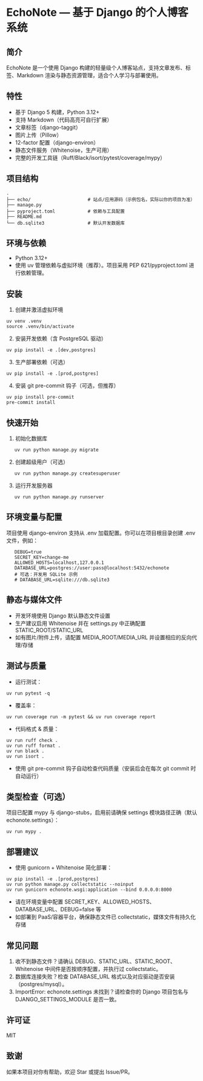 # EchoNote — 基于 Django 的个人博客系统

## 简介

EchoNote 是一个使用 Django 构建的轻量级个人博客站点，支持文章发布、标签、Markdown 渲染与静态资源管理，适合个人学习与部署使用。

## 特性

- 基于 Django 5 构建，Python 3.12+
- 支持 Markdown（代码高亮可自行扩展）
- 文章标签（django-taggit）
- 图片上传（Pillow）
- 12-factor 配置（django-environ）
- 静态文件服务（Whitenoise，生产可用）
- 完整的开发工具链（Ruff/Black/isort/pytest/coverage/mypy）

## 项目结构

```
.
├── echo/                     # 站点/应用源码（示例包名，实际以你的项目为准）
├── manage.py
├── pyproject.toml            # 依赖与工具配置
├── README.md
└── db.sqlite3                # 默认开发数据库
```

## 环境与依赖

- Python 3.12+
- 使用 uv 管理依赖与虚拟环境（推荐）。项目采用 PEP 621/pyproject.toml 进行依赖管理。

## 安装

1) 创建并激活虚拟环境

```shell
uv venv .venv
source .venv/bin/activate
```

2) 安装开发依赖（含 PostgreSQL 驱动）

```shell
uv pip install -e .[dev,postgres]
```

3) 生产部署依赖（可选）

```shell
uv pip install -e .[prod,postgres]
```

4) 安装 git pre-commit 钩子（可选，但推荐）

```shell
uv pip install pre-commit
pre-commit install
```

## 快速开始

1) 初始化数据库

```shell
   uv run python manage.py migrate
```

2) 创建超级用户（可选）

```shell
   uv run python manage.py createsuperuser
```

3) 运行开发服务器

```shell
   uv run python manage.py runserver
```

## 环境变量与配置

项目使用 django-environ 支持从 .env 加载配置。你可以在项目根目录创建 .env 文件，例如：

```dotenv
   DEBUG=true
   SECRET_KEY=change-me
   ALLOWED_HOSTS=localhost,127.0.0.1
   DATABASE_URL=postgres://user:pass@localhost:5432/echonote
   # 可选：开发用 SQLite 示例
   # DATABASE_URL=sqlite:///db.sqlite3
```

## 静态与媒体文件

- 开发环境使用 Django 默认静态文件设置
- 生产建议启用 Whitenoise 并在 settings.py 中正确配置 STATIC_ROOT/STATIC_URL
- 如有图片/附件上传，请配置 MEDIA_ROOT/MEDIA_URL 并设置相应的反向代理/存储

## 测试与质量

- 运行测试：

```shell
uv run pytest -q
```

- 覆盖率：

```shell
uv run coverage run -m pytest && uv run coverage report
```

- 代码格式 & 质量：

```shell
uv run ruff check .
uv run ruff format .
uv run black .
uv run isort .
```

- 使用 git pre-commit 钩子自动检查代码质量（安装后会在每次 git commit 时自动运行）

## 类型检查（可选）

项目已配置 mypy 与 django-stubs，启用前请确保 settings 模块路径正确（默认 echonote.settings）：

```shell
uv run mypy .
```

## 部署建议

- 使用 gunicorn + Whitenoise 简化部署：

```shell
uv pip install -e .[prod,postgres]
uv run python manage.py collectstatic --noinput
uv run gunicorn echonote.wsgi:application --bind 0.0.0.0:8000
```

- 请在环境变量中配置 SECRET_KEY、ALLOWED_HOSTS、DATABASE_URL、DEBUG=false 等
- 如部署到 PaaS/容器平台，确保静态文件已 collectstatic，媒体文件有持久化存储

## 常见问题

1) 收不到静态文件？请确认 DEBUG、STATIC_URL、STATIC_ROOT、Whitenoise 中间件是否按顺序配置，并执行过 collectstatic。
2) 数据库连接失败？检查 DATABASE_URL 格式以及对应驱动是否安装（postgres/mysql）。
3) ImportError: echonote.settings 未找到？请检查你的 Django 项目包名与 DJANGO_SETTINGS_MODULE 是否一致。

## 许可证

MIT

## 致谢

如果本项目对你有帮助，欢迎 Star 或提出 Issue/PR。
